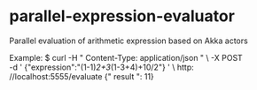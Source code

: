 # parallel-expression-evaluator

Parallel evaluation of arithmetic expression based on Akka actors

Example:
$ curl -H " Content-Type: application/json " \ -X POST \
-d ' {"expression":"(1-1)*2+3*(1-3+4)+10/2"} ' \ http: //localhost:5555/evaluate
{" result ": 11}
